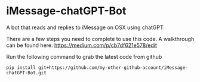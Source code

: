 # iMessage-chatGPT-Bot
A bot that reads and replies to iMessage on OSX using chatGPT

There are a few steps you need to complete to use this code. A walkthrough can be found here: https://medium.com/p/cb7df621e578/edit

Run the following command to grab the latest code from github
```
pip install git+https://github.com/my-other-github-account/iMessage-chatGPT-Bot.git
```
